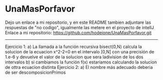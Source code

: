 # UnaMasPorfavor
Dejo un enlace a mi repositorio, y en este README tambien adjuntare las respuestas de "no codigo", igualmente las metere en el proyecto de intelIJ
Enlace a mi repositorio: https://github.com/hodeione/UnaMasPorfavor.git

---------------------------------------------------------------------------------------------------------------------------------------------------
Ejercicio 1:
    a) La llamada a la función recursiva bisect(0,N) calcula la solucion de la ecuacion x^2-2=0 en el intervalo [0,N]
    con una precisión de 1.e-6 y devuelve el valor de la solucion que sera ladivision de los dos intervalos
    b) si cambiamos la función f(x) estariamos calculando la solucion de ottra ecuacion distinta
Ejercicio 2:
    a)   El nombre más adecuado deberia de ser descomposicionPrimos
